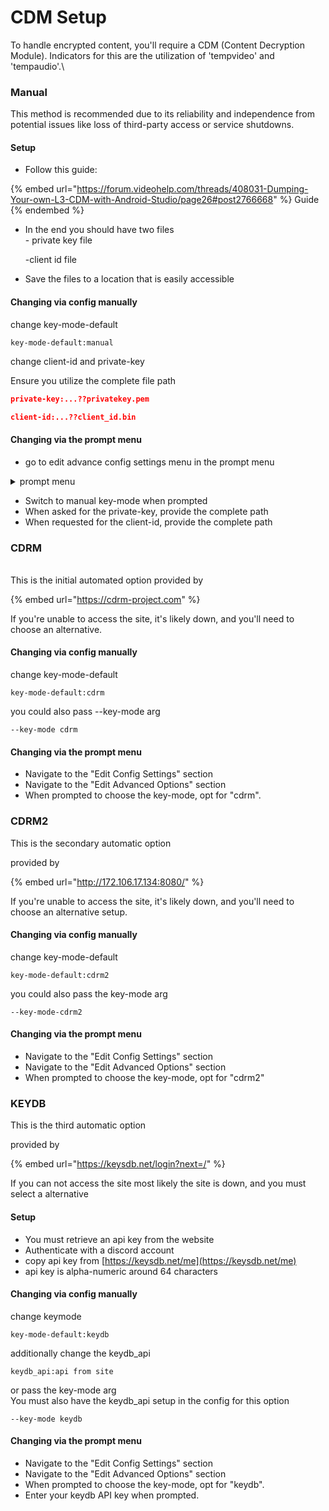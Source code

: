 # CDM Setup

To handle encrypted content, you'll require a CDM (Content Decryption Module). Indicators for this are the utilization of 'tempvideo' and 'tempaudio'.\


### Manual

This method is recommended due to its reliability and independence from potential issues like loss of third-party access or service shutdowns.

#### Setup

* Follow this guide:&#x20;

{% embed url="https://forum.videohelp.com/threads/408031-Dumping-Your-own-L3-CDM-with-Android-Studio/page26#post2766668" %}
Guide
{% endembed %}

*   In the end you should have two files\
    \- private key file

    \-client id file
* Save the files to a location that is easily accessible

#### Changing via config manually

change key-mode-default&#x20;

```
key-mode-default:manual
```

change client-id and private-key

Ensure you utilize the complete file path

```json
private-key:...??privatekey.pem
```

```json
client-id:...??client_id.bin
```

#### Changing via the prompt menu

* go to edit advance config settings menu in the prompt menu

<details>

<summary>prompt menu</summary>

[https://of-scraper.gitbook.io/of-scraper/using-prompts](https://of-scraper.gitbook.io/of-scraper/using-prompts)

</details>

* Switch to manual key-mode when prompted
* When asked for the private-key, provide the complete path
* When requested for the client-id, provide the complete path

### CDRM

\
This is the initial automated option provided by&#x20;

{% embed url="https://cdrm-project.com" %}

If you're unable to access the site, it's likely down, and you'll need to choose an alternative.

#### Changing via config manually

change key-mode-default

```
key-mode-default:cdrm
```

you could also pass --key-mode arg

```
--key-mode cdrm
```

#### Changing via the prompt menu

* Navigate to the "Edit Config Settings" section
* Navigate to the "Edit Advanced Options" section
* When prompted to choose the key-mode, opt for "cdrm".



### CDRM2

This is the secondary automatic option&#x20;

provided by

{% embed url="http://172.106.17.134:8080/" %}

If you're unable to access the site, it's likely down, and you'll need to choose an alternative setup.

#### Changing via config manually

change key-mode-default&#x20;

```
key-mode-default:cdrm2
```

you could also pass the key-mode arg

```
--key-mode-cdrm2
```

#### Changing via the prompt menu

* Navigate to the "Edit Config Settings" section
* Navigate to the "Edit Advanced Options" section
* When prompted to choose the key-mode, opt for "cdrm2"



### KEYDB

This is the third automatic option

provided by&#x20;

{% embed url="https://keysdb.net/login?next=/" %}

If you can not access the site most likely the site is down, and you must select a alternative

#### Setup

* You must retrieve an api key from the website
* Authenticate with a discord account
* copy api key from [https://keysdb.net/me](https://keysdb.net/me)
* api key is alpha-numeric around 64 characters



#### Changing via config manually

change  keymode

```
key-mode-default:keydb
```

additionally change the keydb\_api

```
keydb_api:api from site
```

or pass the key-mode arg\
You must also have the keydb\_api setup in the config for this option

```
--key-mode keydb
```

#### Changing via the prompt menu

* Navigate to the "Edit Config Settings" section
* Navigate to the "Edit Advanced Options" section
* When prompted to choose the key-mode, opt for "keydb".
* Enter your keydb API key when prompted.
